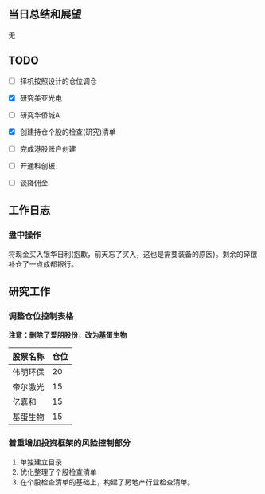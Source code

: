## 当日总结和展望

无

## TODO

- [ ] 择机按照设计的仓位调仓

- [x] 研究美亚光电
- [ ] 研究华侨城A
- [x] 创建持仓个股的检查(研究)清单
- [ ] 完成港股账户创建
- [ ] 开通科创板
- [ ] 谈降佣金

## 工作日志

### 盘中操作

将现金买入银华日利(抱歉，前天忘了买入，这也是需要装备的原因)。剩余的碎银补仓了一点成都银行。

## 研究工作

### 调整仓位控制表格

**注意：删除了爱朋股份，改为基蛋生物**

| 股票名称 | 仓位 |
| -------- | ---- |
| 伟明环保 | 20   |
| 帝尔激光 | 15   |
| 亿嘉和   | 15   |
| 基蛋生物 | 15   |

### 着重增加投资框架的风险控制部分

1. 单独建立目录
2. 优化整理了个股检查清单
3. 在个股检查清单的基础上，构建了房地产行业检查清单。